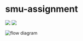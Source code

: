 # smu-assignment

<img src="https://img.shields.io/badge/Python-v3.7-blue"/> <img src="https://img.shields.io/badge/Django-v3.0.6-blue"/>

![flow diagram](https://github.com/ng-lee/smu-assignment/blob/main/fiow%20diagram.png)

